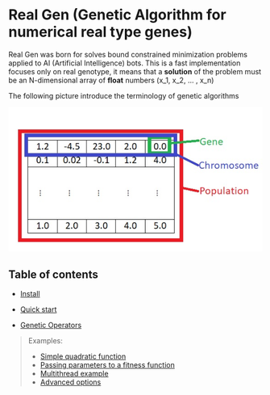 # Real Gen (Genetic Algorithm for numerical real type genes)
Real Gen was born for solves bound constrained minimization problems applied to AI (Artificial Intelligence) bots.
This is a fast implementation focuses only on real genotype, it means that a **solution** of the problem must be an N-dimensional array of **float** numbers (x_1, x_2, ... , x_n)

The following picture introduce the terminology of genetic algorithms

![Geneti algorithm terminology](img/terminology.jpg "Genetic Algorithm Terminology")

## Table of contents

  * <a href='install.md'>Install</a>

  * <a href='quick_start.md'>Quick start</a>

  * <a href='genetic_operators.md'>Genetic Operators</a>
  > Examples:
  > * <a href='genetic_operators.md'>Simple quadratic function</a>
  > * <a href='genetic_operators.md'>Passing parameters to a fitness function</a>
  > * <a href='genetic_operators.md'>Multithread example</a>
  > * <a href='genetic_operators.md'>Advanced options</a>
